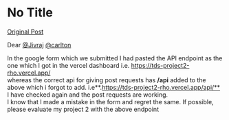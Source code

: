 # No Title

[Original Post](https://discourse.onlinedegree.iitm.ac.in/t/169029/619)

<p>Dear <a class="mention" href="/u/jivraj">@Jivraj</a> <a class="mention" href="/u/carlton">@carlton</a></p>
<p>In the google form which we submitted I had pasted the API endpoint as the one which I got in the vercel dashboard i.e. <a href="https://tds-project2-rho.vercel.app/" rel="noopener nofollow ugc">https://tds-project2-rho.vercel.app/</a><br>
whereas the correct api for giving post requests has <strong>/api</strong> added to the above which i forgot to add. i.e**.<a href="https://tds-project2-rho.vercel.app/api/**" rel="noopener nofollow ugc">https://tds-project2-rho.vercel.app/api/**</a><br>
I have checked again and the post requests are working.<br>
I know that I made a mistake in the form and regret the same. If possible, please evaluate my project 2 with  the above endpoint</p>